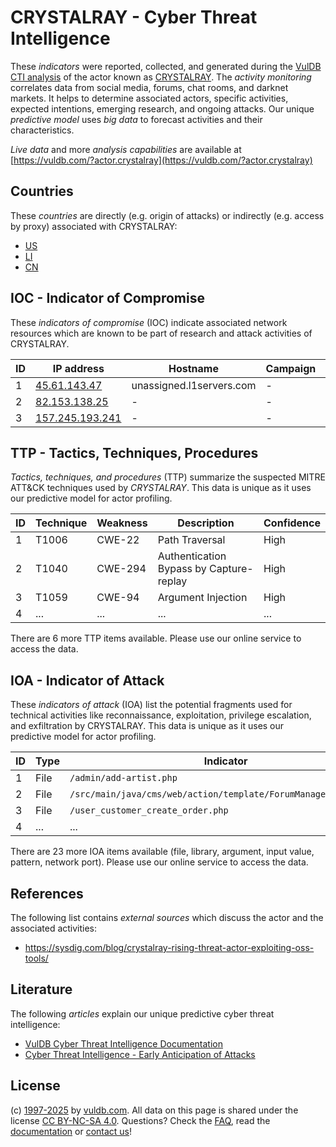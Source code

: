 # CRYSTALRAY - Cyber Threat Intelligence

These _indicators_ were reported, collected, and generated during the [VulDB CTI analysis](https://vuldb.com/?kb.cti) of the actor known as [CRYSTALRAY](https://vuldb.com/?actor.crystalray). The _activity monitoring_ correlates data from social media, forums, chat rooms, and darknet markets. It helps to determine associated actors, specific activities, expected intentions, emerging research, and ongoing attacks. Our unique _predictive model_ uses _big data_ to forecast activities and their characteristics.

_Live data_ and more _analysis capabilities_ are available at [https://vuldb.com/?actor.crystalray](https://vuldb.com/?actor.crystalray)

## Countries

These _countries_ are directly (e.g. origin of attacks) or indirectly (e.g. access by proxy) associated with CRYSTALRAY:

* [US](https://vuldb.com/?country.us)
* [LI](https://vuldb.com/?country.li)
* [CN](https://vuldb.com/?country.cn)

## IOC - Indicator of Compromise

These _indicators of compromise_ (IOC) indicate associated network resources which are known to be part of research and attack activities of CRYSTALRAY.

ID | IP address | Hostname | Campaign | Confidence
-- | ---------- | -------- | -------- | ----------
1 | [45.61.143.47](https://vuldb.com/?ip.45.61.143.47) | unassigned.l1servers.com | - | High
2 | [82.153.138.25](https://vuldb.com/?ip.82.153.138.25) | - | - | High
3 | [157.245.193.241](https://vuldb.com/?ip.157.245.193.241) | - | - | High

## TTP - Tactics, Techniques, Procedures

_Tactics, techniques, and procedures_ (TTP) summarize the suspected MITRE ATT&CK techniques used by _CRYSTALRAY_. This data is unique as it uses our predictive model for actor profiling.

ID | Technique | Weakness | Description | Confidence
-- | --------- | -------- | ----------- | ----------
1 | T1006 | CWE-22 | Path Traversal | High
2 | T1040 | CWE-294 | Authentication Bypass by Capture-replay | High
3 | T1059 | CWE-94 | Argument Injection | High
4 | ... | ... | ... | ...

There are 6 more TTP items available. Please use our online service to access the data.

## IOA - Indicator of Attack

These _indicators of attack_ (IOA) list the potential fragments used for technical activities like reconnaissance, exploitation, privilege escalation, and exfiltration by CRYSTALRAY. This data is unique as it uses our predictive model for actor profiling.

ID | Type | Indicator | Confidence
-- | ---- | --------- | ----------
1 | File | `/admin/add-artist.php` | High
2 | File | `/src/main/java/cms/web/action/template/ForumManageAction.java` | High
3 | File | `/user_customer_create_order.php` | High
4 | ... | ... | ...

There are 23 more IOA items available (file, library, argument, input value, pattern, network port). Please use our online service to access the data.

## References

The following list contains _external sources_ which discuss the actor and the associated activities:

* https://sysdig.com/blog/crystalray-rising-threat-actor-exploiting-oss-tools/

## Literature

The following _articles_ explain our unique predictive cyber threat intelligence:

* [VulDB Cyber Threat Intelligence Documentation](https://vuldb.com/?kb.cti)
* [Cyber Threat Intelligence - Early Anticipation of Attacks](https://www.scip.ch/en/?labs.20201022)

## License

(c) [1997-2025](https://vuldb.com/?kb.changelog) by [vuldb.com](https://vuldb.com/?kb.about). All data on this page is shared under the license [CC BY-NC-SA 4.0](https://creativecommons.org/licenses/by-nc-sa/4.0/). Questions? Check the [FAQ](https://vuldb.com/?kb.faq), read the [documentation](https://vuldb.com/?kb) or [contact us](https://vuldb.com/?contact)!
